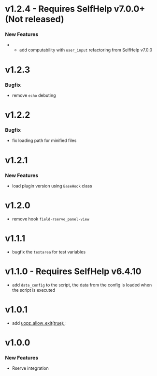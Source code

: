 # v1.2.4 - Requires SelfHelp v7.0.0+ (Not released)
### New Features
 - - add computability with `user_input` refactoring from SelfHelp v7.0.0 

# v1.2.3
### Bugfix
 - remove `echo` debuting

# v1.2.2
### Bugfix
 - fix loading path for minified files 

# v1.2.1
### New Features
 - load plugin version using `BaseHook` class

# v1.2.0
 - remove hook `field-rserve_panel-view`

# v1.1.1
 - bugfix the `textarea` for test variables

# v1.1.0 - Requires SelfHelp v6.4.10
 - add `data_config` to the script, the data from the config is loaded when the script is executed

# v1.0.1
 - add [uopz_allow_exit(true);](https://www.php.net/manual/en/function.uopz-allow-exit.php);

# v1.0.0

### New Features

 - Rserve integration
